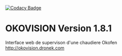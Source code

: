 [![Codacy Badge](https://api.codacy.com/project/badge/grade/bee3bfd08a664ab08b9feeec53b9aa37)](https://www.codacy.com/app/stawen/okovision)

# OKOVISION Version 1.8.1
Interface web de supervison d'une chaudiere Okofen
http://okovision.dronek.com

